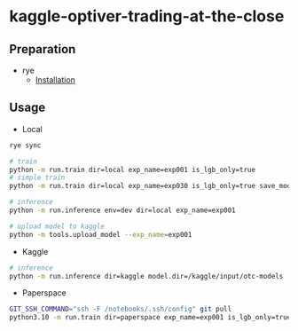 # kaggle-optiver-trading-at-the-close

## Preparation
- rye
  - [Installation](https://rye-up.com/guide/installation/)

## Usage
- Local
```bash
rye sync

# train
python -m run.train dir=local exp_name=exp001 is_lgb_only=true
# simple train
python -m run.train dir=local exp_name=exp030 is_lgb_only=true save_model=false

# inference
python -m run.inference env=dev dir=local exp_name=exp001

# upload model to kaggle
python -m tools.upload_model --exp_name=exp001
```
- Kaggle
```bash
# inference
python -m run.inference dir=kaggle model.dir=/kaggle/input/otc-models
```
- Paperspace
```bash
GIT_SSH_COMMAND="ssh -F /notebooks/.ssh/config" git pull
python3.10 -m run.train dir=paperspace exp_name=exp001 is_lgb_only=true
```
